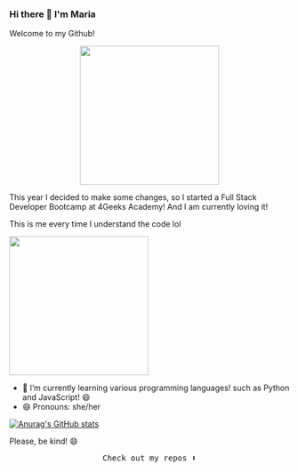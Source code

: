 ### Hi there 👋 I'm Maria 
Welcome to my Github!


<p align="center">
  <img width="250" src="https://media.giphy.com/media/3o7TKNOYAv36eKJJra/giphy.gif">
</p>



This year I decided to make some changes, so I started a Full Stack Developer Bootcamp at 4Geeks Academy!
And I am currently loving it!  



This is me every time I understand the code lol



<img width="250" src="https://media.giphy.com/media/40vYwtIa1nHEmEECmg/giphy-downsized-large.gif">



- 🌱 I’m currently learning various programming languages! such as Python and JavaScript! 😄
- 😄 Pronouns: she/her

[![Anurag's GitHub stats](https://github-readme-stats.vercel.app/api?username=MaRuCien)](https://github.com/anuraghazra/github-readme-stats)


Please, be kind! 😄

<p align="center"><samp>
Check out my repos ⬇️  
  </samp>
</p>



